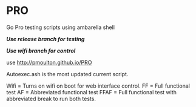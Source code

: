 PRO
===

Go Pro testing scripts using ambarella shell

***Use release branch for testing***    

***Use wifi branch for control***   

use http://pmoulton.github.io/PRO

Autoexec.ash is the most updated current script. 

Wifi = Turns on wifi on boot for web interface control.
FF = Full functional test
AF = Abbreviated functional test
FFAF = Full functional test with abbreviated break to run both tests.
